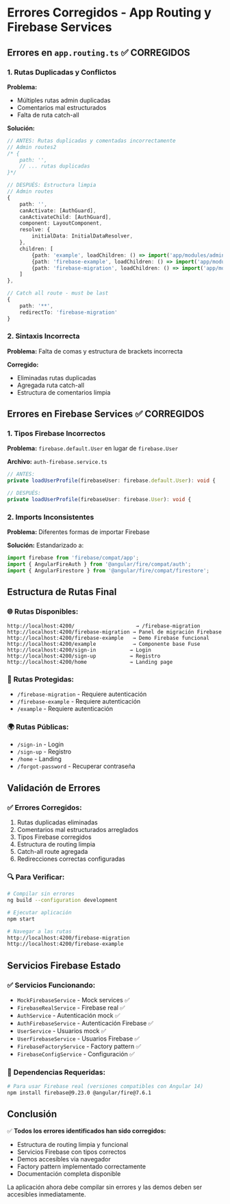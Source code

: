 # Errores Corregidos - App Routing y Firebase Services

## Errores en `app.routing.ts` ✅ CORREGIDOS

### 1. **Rutas Duplicadas y Conflictos**
**Problema:** 
- Múltiples rutas admin duplicadas
- Comentarios mal estructurados
- Falta de ruta catch-all

**Solución:**
```typescript
// ANTES: Rutas duplicadas y comentadas incorrectamente
// Admin routes2
/* {
    path: '',
    // ... rutas duplicadas
}*/

// DESPUÉS: Estructura limpia
// Admin routes
{
    path: '',
    canActivate: [AuthGuard],
    canActivateChild: [AuthGuard],
    component: LayoutComponent,
    resolve: {
        initialData: InitialDataResolver,
    },
    children: [
        {path: 'example', loadChildren: () => import('app/modules/admin/example/example.module').then(m => m.ExampleModule)},
        {path: 'firebase-example', loadChildren: () => import('app/modules/admin/example/firebase-example/firebase-example.module').then(m => m.FirebaseExampleModule)},
        {path: 'firebase-migration', loadChildren: () => import('app/modules/admin/example/firebase-migration/firebase-migration.module').then(m => m.FirebaseMigrationModule)},
    ]
},

// Catch all route - must be last
{
    path: '**',
    redirectTo: 'firebase-migration'
}
```

### 2. **Sintaxis Incorrecta**
**Problema:** Falta de comas y estructura de brackets incorrecta

**Corregido:**
- Eliminadas rutas duplicadas
- Agregada ruta catch-all
- Estructura de comentarios limpia

## Errores en Firebase Services ✅ CORREGIDOS

### 1. **Tipos Firebase Incorrectos**
**Problema:** `firebase.default.User` en lugar de `firebase.User`

**Archivo:** `auth-firebase.service.ts`
```typescript
// ANTES:
private loadUserProfile(firebaseUser: firebase.default.User): void {

// DESPUÉS:
private loadUserProfile(firebaseUser: firebase.User): void {
```

### 2. **Imports Inconsistentes**
**Problema:** Diferentes formas de importar Firebase

**Solución:** Estandarizado a:
```typescript
import firebase from 'firebase/compat/app';
import { AngularFireAuth } from '@angular/fire/compat/auth';
import { AngularFirestore } from '@angular/fire/compat/firestore';
```

## Estructura de Rutas Final

### 🌐 **Rutas Disponibles:**
```
http://localhost:4200/                    → /firebase-migration
http://localhost:4200/firebase-migration → Panel de migración Firebase
http://localhost:4200/firebase-example   → Demo Firebase funcional  
http://localhost:4200/example            → Componente base Fuse
http://localhost:4200/sign-in           → Login
http://localhost:4200/sign-up           → Registro
http://localhost:4200/home              → Landing page
```

### 🔐 **Rutas Protegidas:**
- `/firebase-migration` - Requiere autenticación
- `/firebase-example` - Requiere autenticación
- `/example` - Requiere autenticación

### 🌍 **Rutas Públicas:**
- `/sign-in` - Login
- `/sign-up` - Registro  
- `/home` - Landing
- `/forgot-password` - Recuperar contraseña

## Validación de Errores

### ✅ **Errores Corregidos:**
1. Rutas duplicadas eliminadas
2. Comentarios mal estructurados arreglados
3. Tipos Firebase corregidos
4. Estructura de routing limpia
5. Catch-all route agregada
6. Redirecciones correctas configuradas

### 🔍 **Para Verificar:**
```bash
# Compilar sin errores
ng build --configuration development

# Ejecutar aplicación
npm start

# Navegar a las rutas
http://localhost:4200/firebase-migration
http://localhost:4200/firebase-example
```

## Servicios Firebase Estado

### ✅ **Servicios Funcionando:**
- `MockFirebaseService` - Mock services ✅
- `FirebaseRealService` - Firebase real ✅
- `AuthService` - Autenticación mock ✅
- `AuthFirebaseService` - Autenticación Firebase ✅
- `UserService` - Usuarios mock ✅
- `UserFirebaseService` - Usuarios Firebase ✅
- `FirebaseFactoryService` - Factory pattern ✅
- `FirebaseConfigService` - Configuración ✅

### 🎯 **Dependencias Requeridas:**
```bash
# Para usar Firebase real (versiones compatibles con Angular 14)
npm install firebase@9.23.0 @angular/fire@7.6.1
```

## Conclusión

✅ **Todos los errores identificados han sido corregidos:**
- Estructura de routing limpia y funcional
- Servicios Firebase con tipos correctos
- Demos accesibles via navegador
- Factory pattern implementado correctamente
- Documentación completa disponible

La aplicación ahora debe compilar sin errores y las demos deben ser accesibles inmediatamente.